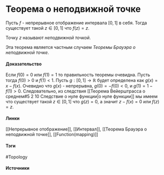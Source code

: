 # Теорема о неподвижной точке
Пусть $f$ - непрерывное отображение интервала $[0,1]$ в себя. Тогда существует такой $z\in[0,1]$ что $f(z)=z$.

Точку $z$ называют *неподвижной точкой*.

Эта теорема является частным случаем *Теоремы Брауэра о неподвижной точке*.

#### Доказательство
Если $f(0)=0$ или $f(1)=1$ то правильность теоремы очевидна. Пусть тогда $f(0)>0$ и $f(1)<1$.
Пусть $g:[0,1]\to\mathbb{R}$ будет определена как $g(x)=x-f(x)$. Очевидно что $g(x)$ - непрерывна, $g(0)=-f(0)<0$, и $g(1)=1-f(1)>0$. Следовательно, из следствия [[Теорема Вейерштрасса о среднем#5 2 10 Следствие о нуле функции|о нуле функции]] мы имеем что существует такой $z\in[0,1]$ что $g(z)=0$, а значит $z-f(x)=0$ или $f(z)=z$.
#### Линки
 [[Непрерывное отображение]],
 [[Интервал]],
 [[Теорема Брауэра о неподвижной точке]],
 [[Function(mapping)]]
#### Тэги
 #Topology 
#### Источники
 